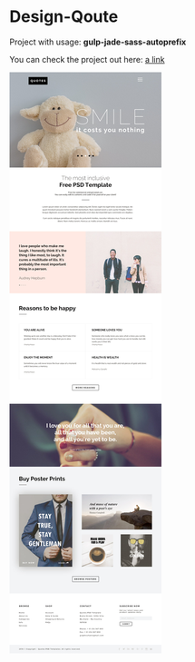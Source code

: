# Design-Qoute
Project with usage: <strong>gulp-jade-sass-autoprefix</strong>

You can check the project out here: [a link](https://scanerrr.github.io/Design-Qoute/)

![alt tag](https://raw.githubusercontent.com/Scanerrr/Design-Qoute/master/Quotes-Web-Template.jpg)
